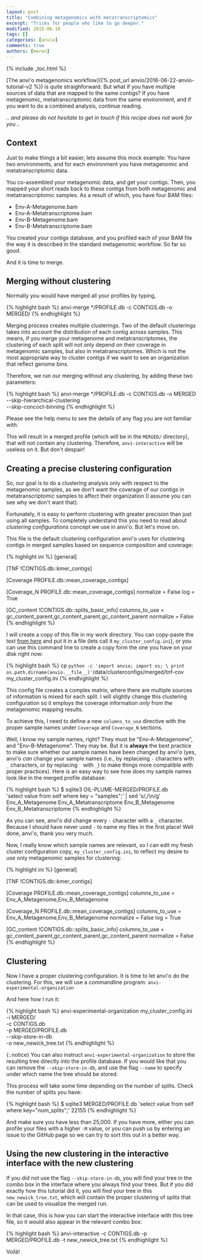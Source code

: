 ```yaml
---
layout: post
title: "Combining metagenomics with metatranscriptomics"
excerpt: "Tricks for people who like to go deeper."
modified: 2015-06-10
tags: []
categories: [anvio]
comments: true
authors: [meren]
---
```


{% include _toc.html %}

[The anvi'o metagenomics workflow]({% post_url anvio/2016-06-22-anvio-tutorial-v2 %}) is quite straighforward. But what if you have multiple sources of data that are mapped to the same contigs? If you have metagenomic, metatranscriptomic data from the same environment, and if you want to do a combined analysis, continue reading.

_.. and please do not hesitate to get in touch if this recipe does not work for you .._

## Context

Just to make things a bit easier, lets assume this mock example: You have two environments, and for each environment you have metagenomic and metatranscriptomic data.

You co-assembled your metagenomic data, and get your contigs. Then, you mapped your short reads back to these contigs from both metagenomic and metatranscriptomic samples. As a result of which, you have four BAM files:

* Env-A-Metagenome.bam
* Env-A-Metatranscriptome.bam
* Env-B-Metagenome.bam
* Env-B-Metatranscriptome.bam

You created your contigs database, and you profiled each of your BAM file  the way it is described in the standard metagenomic workflow. So far so good.

And it is time to merge.

## Merging without clustering

Normally you would have merged all your profiles by typing,

{% highlight bash %}
anvi-merge */PROFILE.db -c CONTIGS.db -o MERGED/
{% endhighlight %}

Merging process creates multiple clusterings. Two of the default clusterings takes into account the distribution of each contig across samples. This means, if you merge your metagenome and metatranscriptomes, the clustering of each split will not only depend on their coverage in metagenomic samples, but also in metatranscriptomes. Which is not the most appropriate way to cluster contigs if we want to see an organization that reflect genome bins.

Therefore, we run our merging without any clustering, by adding these two parameters:

{% highlight bash %}
anvi-merge */PROFILE.db -c CONTIGS.db -o MERGED \
           --skip-hierarchical-clustering \
           --skip-concoct-binning
{% endhighlight %}

Please see the help menu to see the details of any flag you are not familiar with.

This will result in a merged profile (which will be in the `MERGED/` directory), that will not contain any clustering. Therefore, `anvi-interactive` will be useless on it. But don't despair!

## Creating a precise clustering configuration

So, our goal is to do a clustering analysis only with respect to the metagenomic samples, as we don't want the coverage of our contigs in metatranscriptomic samples to affect their organization (I assume you can see why we don't want that).

Fortunately, it is easy to perform clustering with greater precision than just using all samples. To completely understand this you need to read about _clustering configurations_ concept we use in anvi'o. But let's move on.

This file is the default clustering configuration anvi'o uses for clustering contigs in merged samples based on sequence composition and coverage:

{% highlight ini %}
[general]

[TNF !CONTIGS.db::kmer_contigs]

[Coverage PROFILE.db::mean_coverage_contigs]

[Coverage_N PROFILE.db::mean_coverage_contigs]
normalize = False
log = True

[GC_content !CONTIGS.db::splits_basic_info]
columns_to_use = gc_content_parent,gc_content_parent,gc_content_parent
normalize = False
{% endhighlight %}

I will create a copy of this file in my work directory. You can copy-paste the text [from here](https://github.com/meren/anvio/blob/master/anvio/data/clusterconfigs/merged/tnf-cov) and put it in a file (lets call it `my_cluster_config.ini`), or you can use this command line to create a copy form the one you have on your disk right now:

{% highlight bash %}
cp `python -c 'import anvio; import os; \
    print os.path.dirname(anvio.__file__)'`/data/clusterconfigs/merged/tnf-cov my_cluster_config.ini
{% endhighlight %}

This config file creates a complex matrix, where there are multiple sources of information is mixed for each split. I will slightly change this clustering configuration so it employs the coverage information _only_ from the metagenomic mapping results.

To achieve this, I need to define a new `columns_to_use` directive with the proper sample names under `Coverage` and `Coverage_N` sections.

Well, I know my sample names, right? They must be "Env-A-Metagenome", and "Env-B-Metagenome". They may be. But it is **always** the best practice to make sure whether our sample names have been changed by anvi'o (yes, anvi'o _can_ change your sample names (i.e., by replaceing `-` characters with `_` characters, or by replacing ` ` with `_`) to make things more compatible with proper practices). Here is an easy way to see how does my sample names look like in the merged profile database:

{% highlight bash %}
$ sqlite3 OIL-PLUME-MERGED/PROFILE.db \
      'select value from self where key = "samples";' | sed 's/,/\n/g'
Env_A_Metagenome
Env_A_Metatranscriptome
Env_B_Metagenome
Env_B_Metatranscriptome
{% endhighlight %}

As you can see, anvi'o did change every `-` character with a `_` character. Because I should have never used `-` to name my files in the first place! Well done, anvi'o, thank you very much.

Now, I really know which sample names are relevant, so I can edit my fresh cluster configuration copy, `my_cluster_config.ini`, to reflect my desire to use only metagenomic samples for clustering:

{% highlight ini %}
[general]

[TNF !CONTIGS.db::kmer_contigs]

[Coverage PROFILE.db::mean_coverage_contigs]
columns_to_use = Env_A_Metagenome,Env_B_Metagenome

[Coverage_N PROFILE.db::mean_coverage_contigs]
columns_to_use = Env_A_Metagenome,Env_B_Metagenome
normalize = False
log = True

[GC_content !CONTIGS.db::splits_basic_info]
columns_to_use = gc_content_parent,gc_content_parent,gc_content_parent
normalize = False
{% endhighlight %}

## Clustering

Now I have a proper clustering configuration. It is time to let anvi'o do the clustering. For this, we will use a commandline program: `anvi-experimental-organization`

And here how I run it:

{% highlight bash %}
anvi-experimental-organization my_cluster_config.ini \
                               -i MERGED/            \
                               -c CONTIGS.db      \
                               -p MERGED/PROFILE.db  \
                               --skip-store-in-db \
                               -o new_newick_tree.txt
{% endhighlight %}

{:.notice}
You can also instruct `anvi-experimental-organization` to store the resulting tree directly into the profile database. If you would like that you can remove the `--skip-store-in-db`, and use the flag `--name` to specify under which name the tree should be stored.

This process will take some time depending on the number of splits. Check the number of splits you have:

{% highlight bash %}
$ sqlite3 MERGED/PROFILE.db 'select value from self where key="num_splits";'
    22155
{% endhighlight %}

And make sure you have less than 25,000. If you have more, either you can profile your files with a higher `-M` value, or you can push us by entering an issue to the GitHub page so we can try to sort this out in a better way.

## Using the new clustering in the interactive interface with the new clustering

If you did not use the flag `--skip-store-in-db`, you will find your tree in the combo box in the interface where you always find your trees. But if you did exactly how this tutorial did it, you will find your tree in this `new_newick_tree.txt`, which will contain the proper clustering of splits that can be used to visualize the merged run.

In that case, this is how you can start the interactive interface with this tree file, so it would also appear in the relevant combo box:

{% highlight bash %}
anvi-interactive -c CONTIGS.db -p MERGED/PROFILE.db -t new_newick_tree.txt
{% endhighlight %}

Voilà!
